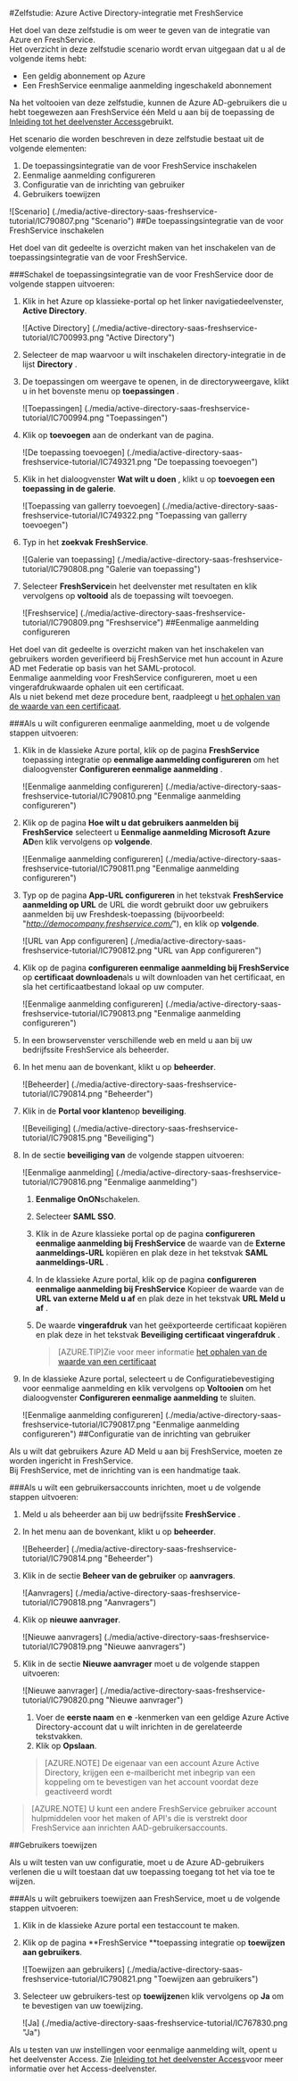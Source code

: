 <properties 
    pageTitle="Zelfstudie: Azure Active Directory-integratie met FreshService | Microsoft Azure" 
    description="Meer informatie over het gebruiken van FreshService met Azure Active Directory om in te schakelen voor eenmalige aanmelding, geautomatiseerde inrichting en meer!" 
    services="active-directory" 
    authors="jeevansd"  
    documentationCenter="na" 
    manager="femila"/>
<tags 
    ms.service="active-directory" 
    ms.devlang="na" 
    ms.topic="article" 
    ms.tgt_pltfrm="na" 
    ms.workload="identity" 
    ms.date="09/29/2016" 
    ms.author="jeedes" />

#<a name="tutorial-azure-active-directory-integration-with-freshservice"></a>Zelfstudie: Azure Active Directory-integratie met FreshService
  
Het doel van deze zelfstudie is om weer te geven van de integratie van Azure en FreshService.  
Het overzicht in deze zelfstudie scenario wordt ervan uitgegaan dat u al de volgende items hebt:

-   Een geldig abonnement op Azure
-   Een FreshService eenmalige aanmelding ingeschakeld abonnement
  
Na het voltooien van deze zelfstudie, kunnen de Azure AD-gebruikers die u hebt toegewezen aan FreshService één Meld u aan bij de toepassing de [Inleiding tot het deelvenster Access](active-directory-saas-access-panel-introduction.md)gebruikt.
  
Het scenario die worden beschreven in deze zelfstudie bestaat uit de volgende elementen:

1.  De toepassingsintegratie van de voor FreshService inschakelen
2.  Eenmalige aanmelding configureren
3.  Configuratie van de inrichting van gebruiker
4.  Gebruikers toewijzen

![Scenario] (./media/active-directory-saas-freshservice-tutorial/IC790807.png "Scenario")
##<a name="enabling-the-application-integration-for-freshservice"></a>De toepassingsintegratie van de voor FreshService inschakelen
  
Het doel van dit gedeelte is overzicht maken van het inschakelen van de toepassingsintegratie van de voor FreshService.

###<a name="to-enable-the-application-integration-for-freshservice-perform-the-following-steps"></a>Schakel de toepassingsintegratie van de voor FreshService door de volgende stappen uitvoeren:

1.  Klik in het Azure op klassieke-portal op het linker navigatiedeelvenster, **Active Directory**.

    ![Active Directory] (./media/active-directory-saas-freshservice-tutorial/IC700993.png "Active Directory")

2.  Selecteer de map waarvoor u wilt inschakelen directory-integratie in de lijst **Directory** .

3.  De toepassingen om weergave te openen, in de directoryweergave, klikt u in het bovenste menu op **toepassingen** .

    ![Toepassingen] (./media/active-directory-saas-freshservice-tutorial/IC700994.png "Toepassingen")

4.  Klik op **toevoegen** aan de onderkant van de pagina.

    ![De toepassing toevoegen] (./media/active-directory-saas-freshservice-tutorial/IC749321.png "De toepassing toevoegen")

5.  Klik in het dialoogvenster **Wat wilt u doen** , klikt u op **toevoegen een toepassing in de galerie**.

    ![Toepassing van gallerry toevoegen] (./media/active-directory-saas-freshservice-tutorial/IC749322.png "Toepassing van gallerry toevoegen")

6.  Typ in het **zoekvak** **FreshService**.

    ![Galerie van toepassing] (./media/active-directory-saas-freshservice-tutorial/IC790808.png "Galerie van toepassing")

7.  Selecteer **FreshService**in het deelvenster met resultaten en klik vervolgens op **voltooid** als de toepassing wilt toevoegen.

    ![Freshservice] (./media/active-directory-saas-freshservice-tutorial/IC790809.png "Freshservice")
##<a name="configuring-single-sign-on"></a>Eenmalige aanmelding configureren
  
Het doel van dit gedeelte is overzicht maken van het inschakelen van gebruikers worden geverifieerd bij FreshService met hun account in Azure AD met Federatie op basis van het SAML-protocol.  
Eenmalige aanmelding voor FreshService configureren, moet u een vingerafdrukwaarde ophalen uit een certificaat.  
Als u niet bekend met deze procedure bent, raadpleegt u [het ophalen van de waarde van een certificaat](http://youtu.be/YKQF266SAxI).

###<a name="to-configure-single-sign-on-perform-the-following-steps"></a>Als u wilt configureren eenmalige aanmelding, moet u de volgende stappen uitvoeren:

1.  Klik in de klassieke Azure portal, klik op de pagina **FreshService** toepassing integratie op **eenmalige aanmelding configureren** om het dialoogvenster **Configureren eenmalige aanmelding** .

    ![Eenmalige aanmelding configureren] (./media/active-directory-saas-freshservice-tutorial/IC790810.png "Eenmalige aanmelding configureren")

2.  Klik op de pagina **Hoe wilt u dat gebruikers aanmelden bij FreshService** selecteert u **Eenmalige aanmelding Microsoft Azure AD**en klik vervolgens op **volgende**.

    ![Eenmalige aanmelding configureren] (./media/active-directory-saas-freshservice-tutorial/IC790811.png "Eenmalige aanmelding configureren")

3.  Typ op de pagina **App-URL configureren** in het tekstvak **FreshService aanmelding op URL** de URL die wordt gebruikt door uw gebruikers aanmelden bij uw Freshdesk-toepassing (bijvoorbeeld: "*http://democompany.freshservice.com/*"), en klik op **volgende**.

    ![URL van App configureren] (./media/active-directory-saas-freshservice-tutorial/IC790812.png "URL van App configureren")

4.  Klik op de pagina **configureren eenmalige aanmelding bij FreshService** op **certificaat downloaden**als u wilt downloaden van het certificaat, en sla het certificaatbestand lokaal op uw computer.

    ![Eenmalige aanmelding configureren] (./media/active-directory-saas-freshservice-tutorial/IC790813.png "Eenmalige aanmelding configureren")

5.  In een browservenster verschillende web en meld u aan bij uw bedrijfssite FreshService als beheerder.

6.  In het menu aan de bovenkant, klikt u op **beheerder**.

    ![Beheerder] (./media/active-directory-saas-freshservice-tutorial/IC790814.png "Beheerder")

7.  Klik in de **Portal voor klanten**op **beveiliging**.

    ![Beveiliging] (./media/active-directory-saas-freshservice-tutorial/IC790815.png "Beveiliging")

8.  In de sectie **beveiliging van** de volgende stappen uitvoeren:

    ![Eenmalige aanmelding] (./media/active-directory-saas-freshservice-tutorial/IC790816.png "Eenmalige aanmelding")

    1.  **Eenmalige OnON**schakelen.
    2.  Selecteer **SAML SSO**.
    3.  Klik in de Azure klassieke portal op de pagina **configureren eenmalige aanmelding bij FreshService** de waarde van de **Externe aanmeldings-URL** kopiëren en plak deze in het tekstvak **SAML aanmeldings-URL** .
    4.  In de klassieke Azure portal, klik op de pagina **configureren eenmalige aanmelding bij FreshService** Kopieer de waarde van de **URL van externe Meld u af** en plak deze in het tekstvak **URL Meld u af** .
    5.  De waarde **vingerafdruk** van het geëxporteerde certificaat kopiëren en plak deze in het tekstvak **Beveiliging certificaat vingerafdruk** .
    
        >[AZURE.TIP]Zie voor meer informatie [het ophalen van de waarde van een certificaat](http://youtu.be/YKQF266SAxI)

9.  In de klassieke Azure portal, selecteert u de Configuratiebevestiging voor eenmalige aanmelding en klik vervolgens op **Voltooien** om het dialoogvenster **Configureren eenmalige aanmelding** te sluiten.

    ![Eenmalige aanmelding configureren] (./media/active-directory-saas-freshservice-tutorial/IC790817.png "Eenmalige aanmelding configureren")
##<a name="configuring-user-provisioning"></a>Configuratie van de inrichting van gebruiker
  
Als u wilt dat gebruikers Azure AD Meld u aan bij FreshService, moeten ze worden ingericht in FreshService.  
Bij FreshService, met de inrichting van is een handmatige taak.

###<a name="to-provision-a-user-accounts-perform-the-following-steps"></a>Als u wilt een gebruikersaccounts inrichten, moet u de volgende stappen uitvoeren:

1.  Meld u als beheerder aan bij uw bedrijfssite **FreshService** .

2.  In het menu aan de bovenkant, klikt u op **beheerder**.

    ![Beheerder] (./media/active-directory-saas-freshservice-tutorial/IC790814.png "Beheerder")

3.  Klik in de sectie **Beheer van de gebruiker** op **aanvragers**.

    ![Aanvragers] (./media/active-directory-saas-freshservice-tutorial/IC790818.png "Aanvragers")

4.  Klik op **nieuwe aanvrager**.

    ![Nieuwe aanvragers] (./media/active-directory-saas-freshservice-tutorial/IC790819.png "Nieuwe aanvragers")

5.  Klik in de sectie **Nieuwe aanvrager** moet u de volgende stappen uitvoeren:

    ![Nieuwe aanvrager] (./media/active-directory-saas-freshservice-tutorial/IC790820.png "Nieuwe aanvrager")

    1.  Voer de **eerste naam** en **e** -kenmerken van een geldige Azure Active Directory-account dat u wilt inrichten in de gerelateerde tekstvakken.
    2.  Klik op **Opslaan**.

    >[AZURE.NOTE] De eigenaar van een account Azure Active Directory, krijgen een e-mailbericht met inbegrip van een koppeling om te bevestigen van het account voordat deze geactiveerd wordt

>[AZURE.NOTE] U kunt een andere FreshService gebruiker account hulpmiddelen voor het maken of API's die is verstrekt door FreshService aan inrichten AAD-gebruikersaccounts.

##<a name="assigning-users"></a>Gebruikers toewijzen
  
Als u wilt testen van uw configuratie, moet u de Azure AD-gebruikers verlenen die u wilt toestaan dat uw toepassing toegang tot het via toe te wijzen.

###<a name="to-assign-users-to-freshservice-perform-the-following-steps"></a>Als u wilt gebruikers toewijzen aan FreshService, moet u de volgende stappen uitvoeren:

1.  Klik in de klassieke Azure portal een testaccount te maken.

2.  Klik op de pagina **FreshService **toepassing integratie op **toewijzen aan gebruikers**.

    ![Toewijzen aan gebruikers] (./media/active-directory-saas-freshservice-tutorial/IC790821.png "Toewijzen aan gebruikers")

3.  Selecteer uw gebruikers-test op **toewijzen**en klik vervolgens op **Ja** om te bevestigen van uw toewijzing.

    ![Ja] (./media/active-directory-saas-freshservice-tutorial/IC767830.png "Ja")
  
Als u testen van uw instellingen voor eenmalige aanmelding wilt, opent u het deelvenster Access. Zie [Inleiding tot het deelvenster Access](active-directory-saas-access-panel-introduction.md)voor meer informatie over het Access-deelvenster.